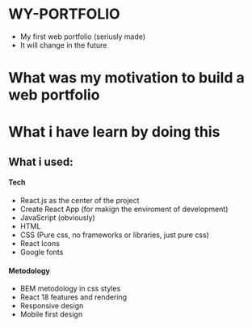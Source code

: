 # WY-PORTFOLIO

-   My first web portfolio (seriusly made)
-   It will change in the future

# What was my motivation to build a web portfolio

# What i have learn by doing this

## What i used:

#### Tech

-   React.js as the center of the project
-   Create React App (for makign the enviroment of development)
-   JavaScript (obviously)
-   HTML
-   CSS (Pure css, no frameworks or libraries, just pure css)
-   React Icons
-   Google fonts

#### Metodology

-   BEM metodology in css styles
-   React 18 features and rendering
-   Responsive design
-   Mobile first design
